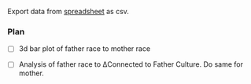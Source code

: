 Export data from [spreadsheet](https://docs.google.com/spreadsheets/d/1myKBPm0_4PQek0mBjPlTcxjD0lQsL4GGKBM3zTdT87g/edit#gid=0) as csv.

### Plan
- [ ] 3d bar plot of father race to mother race
- [ ] Analysis of father race to ΔConnected to Father Culture. Do same for mother.


